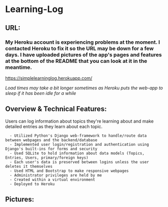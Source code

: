 # Learning-Log

## URL:

### My Heroku account is experiencing problems at the moment. I contacted Heroku to fix it so the URL may be down for a few days. I have uploaded pictures of the app's pages and features at the bottom of the README that you can look at it in the meantime.

https://simplelearninglog.herokuapp.com/

*Load times may take a bit longer sometimes as Heroku puts the web-app to sleep if it has been idle for a while*

## Overview & Technical Features:
Users can log information about topics they're learning about and make detailed entries as they learn about each topic.

      - Utilized Python's Django web-framework to handle/route data between webpages and the backend/database
      - Implemented user login/registration and authentication using Django's built-ins for forms and security
      - Used SQLite to hold information about data models (Topics, Entries, Users, primary/foreign keys)
      - Each user's data is preserved between logins unless the user deletes it themselves
      - Used HTML and Bootstrap to make responsive webpages
      - Administrator privileges are held by me
      - Created within a virtual environment 
      - Deployed to Heroku

## Pictures:
      
